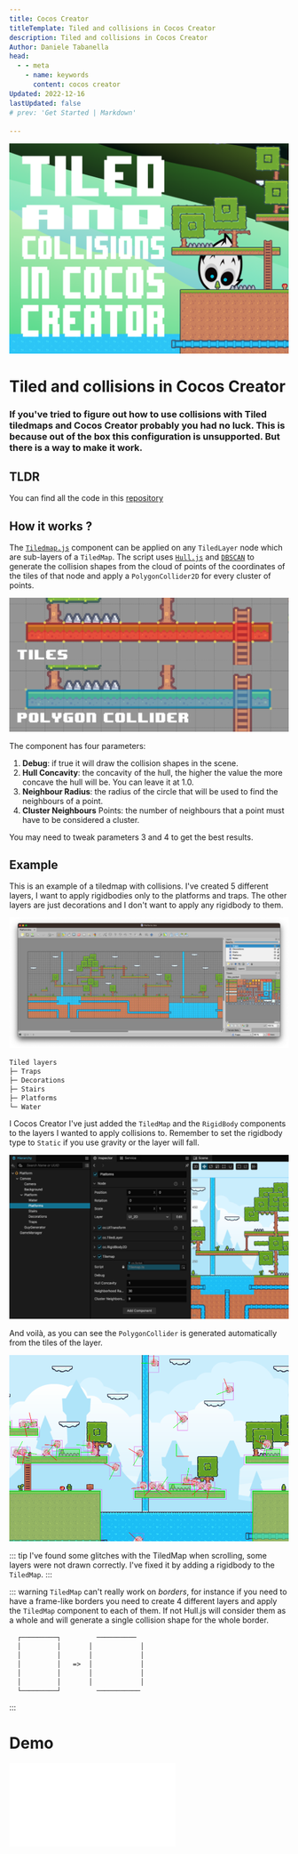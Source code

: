 ```yaml
---
title: Cocos Creator
titleTemplate: Tiled and collisions in Cocos Creator
description: Tiled and collisions in Cocos Creator
Author: Daniele Tabanella
head:
  - - meta
    - name: keywords
      content: cocos creator
Updated: 2022-12-16
lastUpdated: false
# prev: 'Get Started | Markdown'

---
```


![Tiled and collisions in Cocos Creator](./images/tiled-and-collisions.png)

# Tiled and collisions in Cocos Creator

### If you've tried to figure out how to use collisions with Tiled tiledmaps and Cocos Creator probably you had no luck. This is because out of the box this configuration is unsupported. But there is a way to make it work.

## TLDR

You can find all the code in this [repository][0]

## How it works ?

The [`Tiledmap.js`][1] component can be applied on any `TiledLayer` node which are sub-layers of a `TiledMap`. The script uses [`Hull.js`][2] and [`DBSCAN`][3] to generate the collision shapes from the cloud of points of the coordinates of the tiles of that node and apply a `PolygonCollider2D` for every cluster of points.

![Tiled and collisions in Cocos Creator](./images/tiles-to-polygon-collider.png)

The component has four parameters: 

1. **Debug**: if true it will draw the collision shapes in the scene.
2. **Hull Concavity**: the concavity of the hull, the higher the value the more concave the hull will be. You can leave it at 1.0.
3. **Neighbour Radius**: the radius of the circle that will be used to find the neighbours of a point.
4. **Cluster Neighbours** Points: the number of neighbours that a point must have to be considered a cluster.

You may need to tweak parameters 3 and 4 to get the best results.

## Example

This is an example of a tiledmap with collisions. I've created 5 different layers, I want to apply rigidbodies only to the platforms and traps. The other layers are just decorations and I don't want to apply any rigidbody to them.

![Tiled and collisions in Cocos Creator](./images/tiled.png)

```
Tiled layers
├─ Traps
├─ Decorations
├─ Stairs
├─ Platforms
└─ Water
```

I Cocos Creator I've just added the `TiledMap` and the `RigidBody` components to the layers I wanted to apply collisions to. Remember to set the rigidbody type to `Static` if you use gravity or the layer will fall.

![Example in Cocos](./images/example-cocos.png)

And voilà, as you can see the `PolygonCollider` is generated automatically from the tiles of the layer.

![Example in Cocos](./images/example-cocos-2.png)

::: tip
I've found some glitches with the TiledMap when scrolling, some layers were not drawn correctly. I've fixed it by adding a rigidbody to the `TiledMap`.
:::

::: warning
`TiledMap` can't really work on _borders_, for instance if you need to have a frame-like borders you need to create 4 different layers and apply the `TiledMap` component to each of them. If not Hull.js will consider them as a whole and will generate a single collision shape for the whole border.

```
  ┌─────────┐         ──────────
  │         │       │            │
  │         │       │            │
  │         │   =>  │            │
  │         │       │            │
  │         │       │            │
  └─────────┘         ───────────
```
:::

# Demo

<div class="game-iframe">
   <iframe src="/games/tiled-collisions/index.html" title="laser defender" frameborder="0" style="aspect-ratio: 6 / 4"></iframe>
</div>

[0]: https://github.com/theRenard/cocos-creator-tiled-collider-creator
[1]: https://github.com/theRenard/cocos-creator-tiled-collider-creator/blob/master/assets/Scripts/Tilemap.ts
[2]: https://github.com/AndriiHeonia/hull
[3]: https://github.com/uhho/density-clustering

